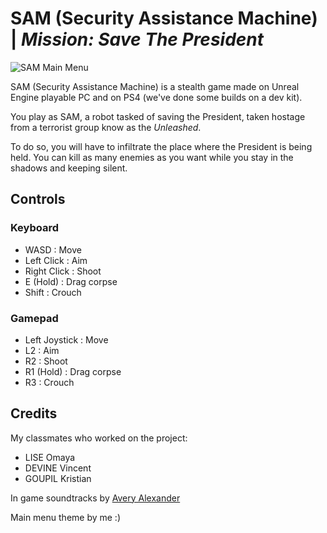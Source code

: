 # SAM (Security Assistance Machine) | *Mission: Save The President*

![SAM Main Menu](SAM.gif)

SAM (Security Assistance Machine) is a stealth game made on Unreal Engine playable PC and on PS4 (we've done some builds on a dev kit).

You play as SAM, a robot tasked of saving the President, taken hostage from a terrorist group know as the *Unleashed*.

To do so, you will have to infiltrate the place where the President is being held.
You can kill as many enemies as you want while you stay in the shadows and keeping silent.

## Controls

### Keyboard

- WASD : Move
- Left Click : Aim
- Right Click : Shoot
- E (Hold) : Drag corpse
- Shift : Crouch

### Gamepad

- Left Joystick : Move
- L2 : Aim
- R2 : Shoot
- R1 (Hold) : Drag corpse
- R3 : Crouch

## Credits

My classmates who worked on the project:

- LISE Omaya
- DEVINE Vincent
- GOUPIL Kristian

In game soundtracks by [Avery Alexander](https://www.youtube.com/@xArcticxSilence/videos)

Main menu theme by me :)
